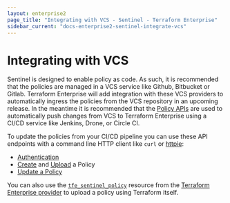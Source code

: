 ```yaml
---
layout: enterprise2
page_title: "Integrating with VCS - Sentinel - Terraform Enterprise"
sidebar_current: "docs-enterprise2-sentinel-integrate-vcs"
---
```


# Integrating with VCS

Sentinel is designed to enable policy as code. As such, it is recommended that the policies are managed in a VCS service like Github, Bitbucket or Gitlab. Terraform Enterprise will add integration with these VCS providers to automatically ingress the policies from the VCS repository in an upcoming release. In the meantime it is recommended that the [Policy APIs](../api/policies.html) are used to automatically push changes from VCS to Terraform Enterprise using a CI/CD service like Jenkins, Drone, or Circle CI.

To update the policies from your CI/CD pipeline you can use these API endpoints with a command line HTTP client like `curl` or [httpie](https://httpie.org/):

- [Authentication](../api/index.html#authentication)
- [Create](../api/policies.html#create-a-policy) and [Upload](../api/policies.html#upload-a-policy) a Policy
- [Update a Policy](../api/policies.html#update-a-policy)

You can also use the [`tfe_sentinel_policy`](/docs/providers/tfe/r/sentinel_policy.html) resource from the [Terraform Enterprise provider](/docs/providers/tfe/) to upload a policy using Terraform itself.
